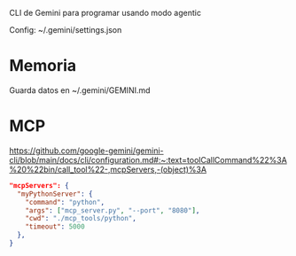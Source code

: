 CLI de Gemini para programar usando modo agentic

Config: ~/.gemini/settings.json

# Memoria

Guarda datos en ~/.gemini/GEMINI.md

# MCP

https://github.com/google-gemini/gemini-cli/blob/main/docs/cli/configuration.md#:~:text=toolCallCommand%22%3A%20%22bin/call_tool%22-,mcpServers,-(object)%3A

```json
"mcpServers": {
  "myPythonServer": {
    "command": "python",
    "args": ["mcp_server.py", "--port", "8080"],
    "cwd": "./mcp_tools/python",
    "timeout": 5000
  },
}
```
